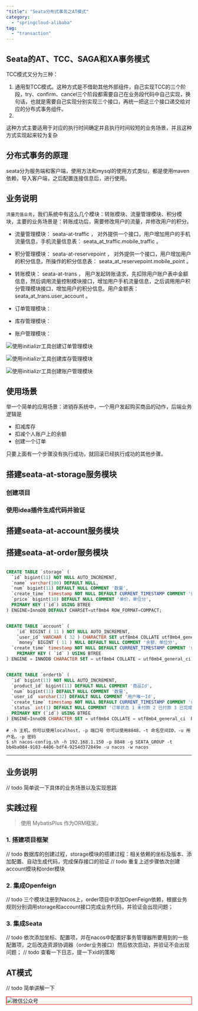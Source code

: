 ```yaml
---
"title": "Seata分布式事务之AT模式"
category:
  - "springcloud-alibaba"
tag:
  - "transaction"
---
```



## Seata的AT、TCC、SAGA和XA事务模式

TCC模式又分为三种：
1. 通用型TCC模式。这种方式是不借助其他外部组件，自己实现TCC的三个阶段，try、confirm、cancel三个阶段都需要自己在业务段代码中自己实现，换句话，也就是需要自己实现分别实现三个接口，再统一把这三个接口递交给对应的分布式事务组件。
2. 

这种方式主要适用于对应的执行时间确定并且执行时间较短的业务场景，并且这种方式实现起来较为复杂



## 分布式事务的原理

seata分为服务端和客户端，使用方法和mysql的使用方式类似，都是使用maven依赖，导入客户端，之后配置连接信息后，进行使用。

## 业务说明

`流量充值业务`，我们系统中有这么几个模块：转账模块、流量管理模块、积分模块，主要的业务场景是：转账成功后，需要修改用户的流量，并修改用户的积分。


- 流量管理模块： seata-at-traffic ， 对外提供一个接口，用户增加用户的手机流量信息，手机流量信息表： seata_at_traffic.mobile_traffic 。
- 积分管理模块： seata-at-reservepoint ， 对外提供一个接口，用户增加用户的积分信息，所操作的积分信息表： seata_at_reservepoint.mobile_point 。
- 转账模块： seata-at-trans ， 用户发起转账请求，先扣除用户账户表中金额信息，然后调用流量控制模块接口，增加用户手机流量信息，之后调用用户积分管理模块接口，增加用户的积分信息。用户金额表： seata_at_trans.user_account 。

- 订单管理模块：
- 库存管理模块：
- 账户管理模块：


![使用initializr工具创建订单管理模块](https://tianqingxiaozhu.oss-cn-shenzhen.aliyuncs.com/blog20221211110949.png)

![使用initializr工具创建库存管理模块](https://tianqingxiaozhu.oss-cn-shenzhen.aliyuncs.com/blog20221211111301.png)

![使用initializr工具创建账户管理模块](https://tianqingxiaozhu.oss-cn-shenzhen.aliyuncs.com/blog20221211111706.png)





## 使用场景

举一个简单的应用场景：进销存系统中，一个用户发起购买商品的动作，后端业务逻辑是

- 扣减库存
- 扣减个人账户上的余额
- 创建一个订单

只要上面有一个步骤没有执行成功，就回滚已经执行成功的其他步骤。

## 搭建seata-at-storage服务模块

### 创建项目

### 使用idea插件生成代码并验证

## 搭建seata-at-account服务模块

## 搭建seata-at-order服务模块


```sql 

CREATE TABLE `storage` (
  `id` bigint(11) NOT NULL AUTO_INCREMENT,
  `name` varchar(100) DEFAULT NULL,
  `num` bigint(11) DEFAULT NULL COMMENT '数量',
  `create_time` timestamp NOT NULL DEFAULT CURRENT_TIMESTAMP COMMENT '创建时间',
  `price` bigint(10) DEFAULT NULL COMMENT '单价，单位分',
  PRIMARY KEY (`id`) USING BTREE
) ENGINE=InnoDB DEFAULT CHARSET=utf8mb4 ROW_FORMAT=COMPACT;


CREATE TABLE `account` (
	`id` BIGINT ( 11 ) NOT NULL AUTO_INCREMENT,
	`user_id` VARCHAR ( 32 ) CHARACTER SET utf8mb4 COLLATE utf8mb4_general_ci NULL DEFAULT NULL COMMENT '用 户userId',
	`money` BIGINT ( 11 ) NULL DEFAULT NULL COMMENT '余额，单位分',
  `create_time` timestamp NOT NULL DEFAULT CURRENT_TIMESTAMP COMMENT '创建时间',
	PRIMARY KEY ( `id` ) USING BTREE 
) ENGINE = INNODB CHARACTER SET = utf8mb4 COLLATE = utf8mb4_general_ci ROW_FORMAT = Compact;


CREATE TABLE `ordertb` (
  `id` bigint(11) NOT NULL AUTO_INCREMENT,
  `product_id` bigint(11) DEFAULT NULL COMMENT '商品Id',
  `num` bigint(11) DEFAULT NULL COMMENT '数量',
  `user_id` varchar(32) DEFAULT NULL COMMENT '用户唯一Id',
  `create_time` timestamp NOT NULL DEFAULT CURRENT_TIMESTAMP COMMENT '创建时间',
  `status` int(1) DEFAULT NULL COMMENT '订单状态 1 未付款 2 已付款 3 已完成',
  PRIMARY KEY (`id`) USING BTREE
) ENGINE=InnoDB CHARACTER SET = utf8mb4 COLLATE = utf8mb4_general_ci  ROW_FORMAT=COMPACT;
```




```
# -h 主机，你可以使用localhost，-p 端口号 你可以使用8848，-t 命名空间ID，-u 用户名，-p 密码
$ sh nacos-config.sh -h 192.168.1.150 -p 8848 -g SEATA_GROUP -t bb4ba084-9183-4406-bdf4-9254d372849e -u nacos -w nacos

```

----------


## 业务说明

// todo 简单说一下具体的业务场景以及实现思路

## 实践过程

> 使用 MybatisPlus 作为ORM框架。

### 1. 搭建项目框架



// todo 数据库的创建过程，storage模块的搭建过程：相关依赖的坐标及版本、添加配置、自动生成代码，完成保存接口的验证
// todo 重复上述步骤依次创建account模块和order模块

### 2. 集成Openfeign

// todo 三个模块注册到Nacos上，order项目中添加OpenFeign依赖，根据业务规则分别调用storage和account接口完成业务代码，并验证会出现问题；

### 3. 集成Seata

// todo 依次添加坐标、配置项，并在nacos中配置好事务管理器所要用到的一些配置项，之后改造资源协调器（order业务接口）然后依次启动，并验证不会出现问题；
// todo 查看一下日志，提一下xid的策略


## AT模式 

// todo 简单讲解一下




<img style="border:1px red solid; display:block; margin:0 auto;" :src="$withBase('/qrcode.jpg')" alt="微信公众号" />


